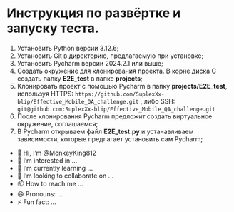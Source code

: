 # Инструкция по развёртке и запуску теста.

1. Установить Python версии 3.12.6;
2. Установить Git в директорию, предлагаемую при установке;
3. Установить Pycharm версии 2024.2.1 или выше;
4. Создать окружение для клонирования проекта. В корне диска C создать папку **E2E_test** в папке **projects**;
5. Клонировать проект с помощью Pycharm в папку **projects/E2E_test**, используя HTTPS: `https://github.com/SuplexXx-blip/Effective_Mobile_QA_challenge.git` , либо SSH: `git@github.com:SuplexXx-blip/Effective_Mobile_QA_challenge.git`
6. После клонирования Pycharm предложит создать виртуальное окружение, соглашаемся;
7. В Pycharm открываем файл **E2E_test.py** и устанавливаем зависимости, которые предлагает установить сам Pycharm;

- 👋 Hi, I’m @MonkeyKing812
- 👀 I’m interested in ...
- 🌱 I’m currently learning ...
- 💞️ I’m looking to collaborate on ...
- 📫 How to reach me ...
- 😄 Pronouns: ...
- ⚡ Fun fact: ...

<!---
MonkeyKing812/MonkeyKing812 is a ✨ special ✨ repository because its `README.md` (this file) appears on your GitHub profile.
You can click the Preview link to take a look at your changes.
--->
